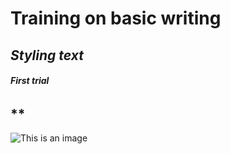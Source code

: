 # Training on basic writing 
##  *Styling text*
###### ***First trial***
## **
![This is an image](https://myoctocat.com/assets/images/base-octocat.svg)
